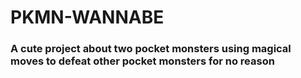 # PKMN-WANNABE

### A cute project about two pocket monsters using magical moves to defeat other pocket monsters for no reason
